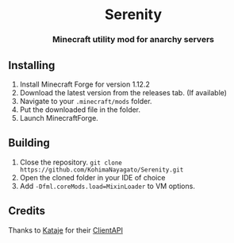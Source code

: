 <h1 align="center">Serenity</h1>  
<h3 align="center">Minecraft utility mod for anarchy servers</h3>  
  
  
## Installing

 1. Install Minecraft Forge for version 1.12.2
 2. Download the latest version from the releases tab. (If available)
 3. Navigate to your `.minecraft/mods` folder.
 4. Put the downloaded file in the folder.
 5. Launch MinecraftForge.

## Building

 1. Close the repository. `git clone https://github.com/KohimaNayagato/Serenity.git`
 2. Open the cloned folder in your IDE of choice
 3. Add `-Dfml.coreMods.load=MixinLoader` to VM options.

## Credits
Thanks to [Kataje](https://github.com/Katatje) for their [ClientAPI](https://github.com/Katatje/ClientAPI)
